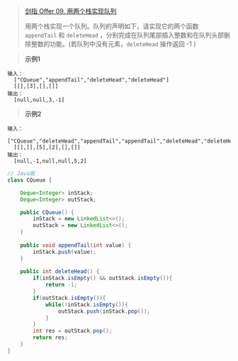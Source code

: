 >[剑指 Offer 09. 用两个栈实现队列](https://leetcode-cn.com/problems/yong-liang-ge-zhan-shi-xian-dui-lie-lcof/)
>
>用两个栈实现一个队列。队列的声明如下，请实现它的两个函数 ```appendTail``` 和 ```deleteHead``` ，分别完成在队列尾部插入整数和在队列头部删除整数的功能。(若队列中没有元素，```deleteHead``` 操作返回 -1 )

>
>**示例1**
```
输入：
  ["CQueue","appendTail","deleteHead","deleteHead"]
  [[],[3],[],[]]
输出：
  [null,null,3,-1]
```
>**示例2**
```
输入：
  ["CQueue","deleteHead","appendTail","appendTail","deleteHead","deleteHead"]
  [[],[],[5],[2],[],[]]
输出：
  [null,-1,null,null,5,2]
```

```java
// Java版
class CQueue {

    Deque<Integer> inStack;
    Deque<Integer> outStack;

    public CQueue() {
        inStack = new LinkedList<>();
        outStack = new LinkedList<>();
    }
    
    public void appendTail(int value) {
        inStack.push(value);
    }
    
    public int deleteHead() {
        if(inStack.isEmpty() && outStack.isEmpty()){
            return -1;
        }
        if(outStack.isEmpty()){
            while(!inStack.isEmpty()){
                outStack.push(inStack.pop());
            }
        }
        int res = outStack.pop();
        return res;
    }
}
```